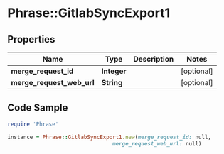 # Phrase::GitlabSyncExport1

## Properties

Name | Type | Description | Notes
------------ | ------------- | ------------- | -------------
**merge_request_id** | **Integer** |  | [optional] 
**merge_request_web_url** | **String** |  | [optional] 

## Code Sample

```ruby
require 'Phrase'

instance = Phrase::GitlabSyncExport1.new(merge_request_id: null,
                                 merge_request_web_url: null)
```


